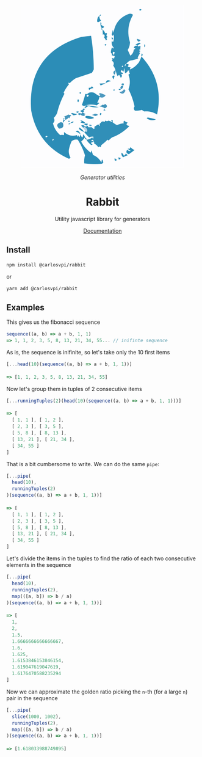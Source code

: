 <div align="center">

![logo](https://github.com/carlosvpi/rabbit/blob/main/docs/assets/Rabbit.svg?raw=true)

_Generator utilities_

# Rabbit

Utility javascript library for generators

[Documentation](https://github.com/carlosvpi/rabbit/blob/main/docs/documentation.md)

</div>

## Install

```bash
npm install @carlosvpi/rabbit
```

or

```bash
yarn add @carlosvpi/rabbit
```

## Examples

This gives us the fibonacci sequence

```typescript
sequence((a, b) => a + b, 1, 1)
=> 1, 1, 2, 3, 5, 8, 13, 21, 34, 55... // inifinte sequence
```

As is, the sequence is inifinite, so let's take only the 10 first items

```typescript
[...head(10)(sequence((a, b) => a + b, 1, 1))]

=> [1, 1, 2, 3, 5, 8, 13, 21, 34, 55]
```

Now let's group them in tuples of 2 consecutive items

```typescript
[...runningTuples(2)(head(10)(sequence((a, b) => a + b, 1, 1)))]

=> [
  [ 1, 1 ], [ 1, 2 ],
  [ 2, 3 ], [ 3, 5 ],
  [ 5, 8 ], [ 8, 13 ],
  [ 13, 21 ], [ 21, 34 ],
  [ 34, 55 ]
]
```

That is a bit cumbersome to write. We can do the same `pipe`:

```typescript
[...pipe(
  head(10),
  runningTuples(2)
)(sequence((a, b) => a + b, 1, 1))]

=> [
  [ 1, 1 ], [ 1, 2 ],
  [ 2, 3 ], [ 3, 5 ],
  [ 5, 8 ], [ 8, 13 ],
  [ 13, 21 ], [ 21, 34 ],
  [ 34, 55 ]
]
```

Let's divide the items in the tuples to find the ratio of each two consecutive elements in the sequence
```typescript
[...pipe(
  head(10),
  runningTuples(2),
  map(([a, b]) => b / a)
)(sequence((a, b) => a + b, 1, 1))]

=> [
  1,
  2,
  1.5,
  1.6666666666666667,
  1.6,
  1.625,
  1.6153846153846154,
  1.619047619047619,
  1.6176470588235294
]
```

Now we can approximate the golden ratio picking the `n`-th (for a large `n`) pair in the sequence
```typescript
[...pipe(
  slice(1000, 1002),
  runningTuples(2),
  map(([a, b]) => b / a)
)(sequence((a, b) => a + b, 1, 1))]

=> [1.618033988749895]
```